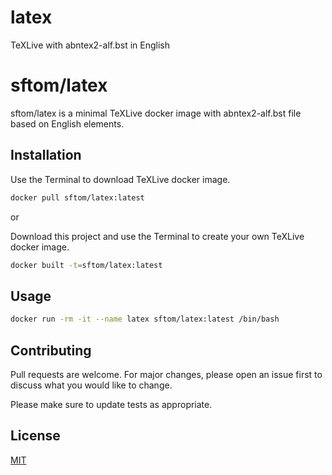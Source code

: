 # latex
TeXLive with abntex2-alf.bst in English

# sftom/latex

sftom/latex is a minimal TeXLive docker image with abntex2-alf.bst file based on English elements.

## Installation

Use the Terminal to download TeXLive docker image.

```bash
docker pull sftom/latex:latest
```

or

Download this project and use the Terminal to create your own TeXLive docker image.

```bash
docker built -t=sftom/latex:latest
```

## Usage

```bash
docker run -rm -it --name latex sftom/latex:latest /bin/bash
```

## Contributing

Pull requests are welcome. For major changes, please open an issue first to discuss what you would like to change.

Please make sure to update tests as appropriate.

## License

[MIT](https://choosealicense.com/licenses/mit/)
